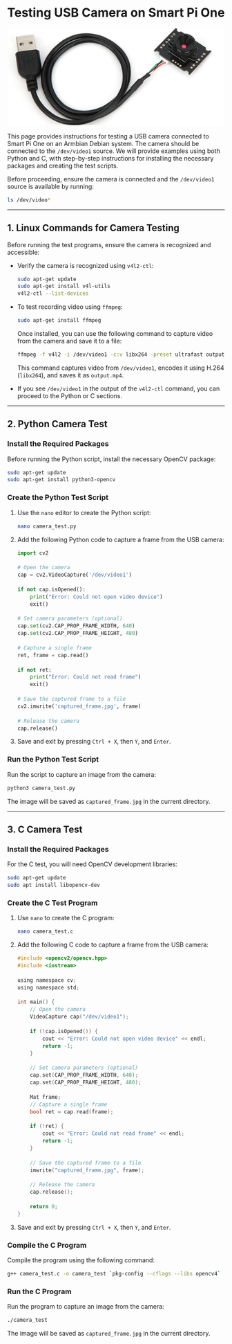 # Testing USB Camera on Smart Pi One

![USB Camera - Smart PI One](../../img/SmartPi/SmartPi_Test_USB_Camera/SmartPi_Test_USB_Camera_1.png)


This page provides instructions for testing a USB camera connected to Smart Pi One on an Armbian Debian system. The camera should be connected to the `/dev/video1` source. We will provide examples using both Python and C, with step-by-step instructions for installing the necessary packages and creating the test scripts.

Before proceeding, ensure the camera is connected and the `/dev/video1` source is available by running:

```bash
ls /dev/video*
```

---

## 1. **Linux Commands for Camera Testing**

Before running the test programs, ensure the camera is recognized and accessible:

- Verify the camera is recognized using `v4l2-ctl`:

  ```bash
  sudo apt-get update
  sudo apt-get install v4l-utils
  v4l2-ctl --list-devices
  ```

- To test recording video using `ffmpeg`:

  ```bash
  sudo apt-get install ffmpeg
  ```

  Once installed, you can use the following command to capture video from the camera and save it to a file:

  ```bash
  ffmpeg -f v4l2 -i /dev/video1 -c:v libx264 -preset ultrafast output.mp4
  ```

  This command captures video from `/dev/video1`, encodes it using H.264 (`libx264`), and saves it as `output.mp4`.

- If you see `/dev/video1` in the output of the `v4l2-ctl` command, you can proceed to the Python or C sections.

---

## 2. **Python Camera Test**

### Install the Required Packages

Before running the Python script, install the necessary OpenCV package:

```bash
sudo apt-get update
sudo apt-get install python3-opencv
```

### Create the Python Test Script

1. Use the `nano` editor to create the Python script:

   ```bash
   nano camera_test.py
   ```

2. Add the following Python code to capture a frame from the USB camera:

   ```python
   import cv2

   # Open the camera
   cap = cv2.VideoCapture('/dev/video1')

   if not cap.isOpened():
       print("Error: Could not open video device")
       exit()

   # Set camera parameters (optional)
   cap.set(cv2.CAP_PROP_FRAME_WIDTH, 640)
   cap.set(cv2.CAP_PROP_FRAME_HEIGHT, 480)

   # Capture a single frame
   ret, frame = cap.read()

   if not ret:
       print("Error: Could not read frame")
       exit()

   # Save the captured frame to a file
   cv2.imwrite('captured_frame.jpg', frame)

   # Release the camera
   cap.release()
   ```

3. Save and exit by pressing `Ctrl + X`, then `Y`, and `Enter`.

### Run the Python Test Script

Run the script to capture an image from the camera:

```bash
python3 camera_test.py
```

The image will be saved as `captured_frame.jpg` in the current directory.

---

## 3. **C Camera Test**

### Install the Required Packages

For the C test, you will need OpenCV development libraries:

```bash
sudo apt-get update
sudo apt install libopencv-dev
```

### Create the C Test Program

1. Use `nano` to create the C program:

   ```bash
   nano camera_test.c
   ```

2. Add the following C code to capture a frame from the USB camera:

   ```c
   #include <opencv2/opencv.hpp>
   #include <iostream>

   using namespace cv;
   using namespace std;

   int main() {
       // Open the camera
       VideoCapture cap("/dev/video1");

       if (!cap.isOpened()) {
           cout << "Error: Could not open video device" << endl;
           return -1;
       }

       // Set camera parameters (optional)
       cap.set(CAP_PROP_FRAME_WIDTH, 640);
       cap.set(CAP_PROP_FRAME_HEIGHT, 480);

       Mat frame;
       // Capture a single frame
       bool ret = cap.read(frame);

       if (!ret) {
           cout << "Error: Could not read frame" << endl;
           return -1;
       }

       // Save the captured frame to a file
       imwrite("captured_frame.jpg", frame);

       // Release the camera
       cap.release();

       return 0;
   }
   ```

3. Save and exit by pressing `Ctrl + X`, then `Y`, and `Enter`.

### Compile the C Program

Compile the program using the following command:

```bash
g++ camera_test.c -o camera_test `pkg-config --cflags --libs opencv4`
```

### Run the C Program

Run the program to capture an image from the camera:

```bash
./camera_test
```

The image will be saved as `captured_frame.jpg` in the current directory.

